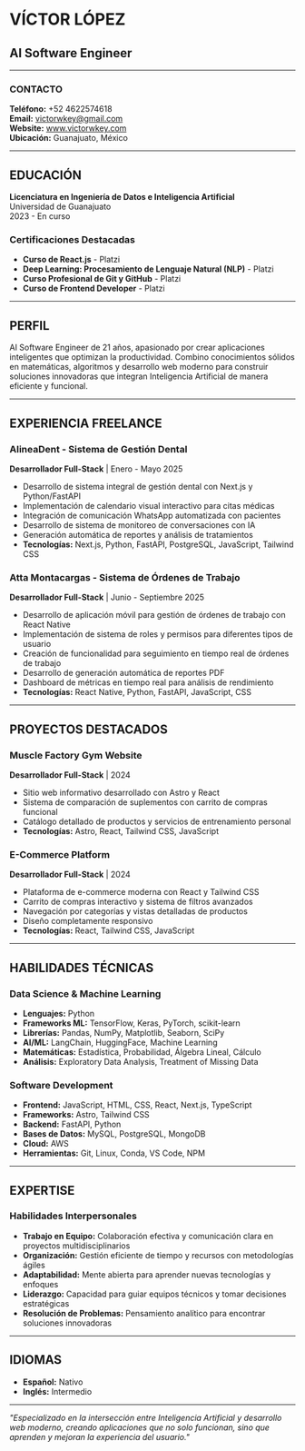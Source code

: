 # VÍCTOR LÓPEZ
## AI Software Engineer

---

### CONTACTO
**Teléfono:** +52 4622574618  
**Email:** victorwkey@gmail.com  
**Website:** www.victorwkey.com  
**Ubicación:** Guanajuato, México

---

## EDUCACIÓN

**Licenciatura en Ingeniería de Datos e Inteligencia Artificial**  
Universidad de Guanajuato  
2023 - En curso

### Certificaciones Destacadas
- **Curso de React.js** - Platzi
- **Deep Learning: Procesamiento de Lenguaje Natural (NLP)** - Platzi
- **Curso Profesional de Git y GitHub** - Platzi
- **Curso de Frontend Developer** - Platzi

---

## PERFIL

AI Software Engineer de 21 años, apasionado por crear aplicaciones inteligentes que optimizan la productividad. Combino conocimientos sólidos en matemáticas, algoritmos y desarrollo web moderno para construir soluciones innovadoras que integran Inteligencia Artificial de manera eficiente y funcional.

---

## EXPERIENCIA FREELANCE

### AlineaDent - Sistema de Gestión Dental
**Desarrollador Full-Stack** | Enero - Mayo 2025
- Desarrollo de sistema integral de gestión dental con Next.js y Python/FastAPI
- Implementación de calendario visual interactivo para citas médicas
- Integración de comunicación WhatsApp automatizada con pacientes
- Desarrollo de sistema de monitoreo de conversaciones con IA
- Generación automática de reportes y análisis de tratamientos
- **Tecnologías:** Next.js, Python, FastAPI, PostgreSQL, JavaScript, Tailwind CSS

### Atta Montacargas - Sistema de Órdenes de Trabajo
**Desarrollador Full-Stack** | Junio - Septiembre 2025
- Desarrollo de aplicación móvil para gestión de órdenes de trabajo con React Native
- Implementación de sistema de roles y permisos para diferentes tipos de usuario
- Creación de funcionalidad para seguimiento en tiempo real de órdenes de trabajo
- Desarrollo de generación automática de reportes PDF
- Dashboard de métricas en tiempo real para análisis de rendimiento
- **Tecnologías:** React Native, Python, FastAPI, JavaScript, CSS

---

## PROYECTOS DESTACADOS

### Muscle Factory Gym Website
**Desarrollador Full-Stack** | 2024
- Sitio web informativo desarrollado con Astro y React
- Sistema de comparación de suplementos con carrito de compras funcional
- Catálogo detallado de productos y servicios de entrenamiento personal
- **Tecnologías:** Astro, React, Tailwind CSS, JavaScript

### E-Commerce Platform
**Desarrollador Full-Stack** | 2024
- Plataforma de e-commerce moderna con React y Tailwind CSS
- Carrito de compras interactivo y sistema de filtros avanzados
- Navegación por categorías y vistas detalladas de productos
- Diseño completamente responsivo
- **Tecnologías:** React, Tailwind CSS, JavaScript

---

## HABILIDADES TÉCNICAS

### Data Science & Machine Learning
- **Lenguajes:** Python
- **Frameworks ML:** TensorFlow, Keras, PyTorch, scikit-learn
- **Librerías:** Pandas, NumPy, Matplotlib, Seaborn, SciPy
- **AI/ML:** LangChain, HuggingFace, Machine Learning
- **Matemáticas:** Estadística, Probabilidad, Álgebra Lineal, Cálculo
- **Análisis:** Exploratory Data Analysis, Treatment of Missing Data

### Software Development
- **Frontend:** JavaScript, HTML, CSS, React, Next.js, TypeScript
- **Frameworks:** Astro, Tailwind CSS
- **Backend:** FastAPI, Python
- **Bases de Datos:** MySQL, PostgreSQL, MongoDB
- **Cloud:** AWS
- **Herramientas:** Git, Linux, Conda, VS Code, NPM

---

## EXPERTISE

### Habilidades Interpersonales
- **Trabajo en Equipo:** Colaboración efectiva y comunicación clara en proyectos multidisciplinarios
- **Organización:** Gestión eficiente de tiempo y recursos con metodologías ágiles
- **Adaptabilidad:** Mente abierta para aprender nuevas tecnologías y enfoques
- **Liderazgo:** Capacidad para guiar equipos técnicos y tomar decisiones estratégicas
- **Resolución de Problemas:** Pensamiento analítico para encontrar soluciones innovadoras

---

## IDIOMAS

- **Español:** Nativo
- **Inglés:** Intermedio

---

*"Especializado en la intersección entre Inteligencia Artificial y desarrollo web moderno, creando aplicaciones que no solo funcionan, sino que aprenden y mejoran la experiencia del usuario."*